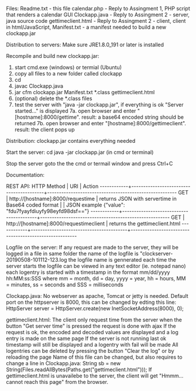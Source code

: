 Files:
Readme.txt         - this file
calendar.php       - Reply to Assingment 1, PHP script that renders a calendar GUI
Clockapp.java      - Reply to Assingment 2 - server, java source code
gettimeclient.html - Reply to Assingment 2 - client, client in html/JavaScript, 
Manifest.txt       - a manifest needed to build a new clockapp.jar


Distribution to servers:
Make sure JRE1.8.0_191 or later is installed

Recompile and build new clockapp.jar:
1. start cmd.exe (windows) or termial (Ubuntu)
2. copy all files to a new folder called clockapp
3. cd <to clockapp folder>
4. javac Clockapp.java
5. jar cfm clockapp.jar Manifest.txt *.class gettimeclient.html
6. (optional) delete the *.class files
7. test the server with "java -jar clockapp.jar", if everything is ok "Server started..." is displayed
7a. open browser and enter "[hostname]:8000/gettime". result: a base64 encoded string should be returned
7b. open browser and enter "[hostname]:8000/gettimeclient". result: the client pops up

Distribution:
   clockapp.jar contains everything needed
   
Start the server:
   cd <to the folder where clockapp.jar>
   java -jar clockapp.jar (in cmd or terminal)

Stop the server
   goto the the cmd or termail window and press Ctrl+C


Documentation:

REST API:
    HTTP Method | URI                                     | Action
    ------------+-----------------------------------------+-------------------------------------------------------
      GET       | http://[hostname]:8000/requestime       | returns JSON with servertime in Base64 coded format
                |                                         | JSON example {"value": "fdu7fyayfdiuyfy98eyfd98dsf=="}
    ------------+-----------------------------------------+-------------------------------------------------------
      GET       | http://[hostname]:8000/requestimeclient | returns the gettimeclient.html 
    ------------+-----------------------------------------+-------------------------------------------------------


Logfile on the server:
If any request are made to the server, they will be logged in a file in same folder
the name of the logfile is "clockserver-20190508-101112-123.log
the logfile name is gennerated each time the server starts
the logfile can be viewed in any text editor (ie. notepad nano)
each logentry is started with a timestamp in the format mm/dd/yyyy hh:MM:ss:SSS 
where mm = month, dd = day, yyyy = year, hh = hours, MM = minutes, ss = seconds and SSS = milliseconds


Clockapp.java:
No webserver as apache, Tomcat or jetty is needed.
Default port on the httpserver is 8000, this can be changed by edting this line:
            HttpServer server = HttpServer.create(new InetSocketAddress(8000), 0);


gettimeclient.html:
The client only request time from the server when the button "Get server time" is pressed
the request is done with ajax
If the request is ok, the encoded and decoded values are displayed and a log entry is made on the same page
If the server is not running last ok timestamp will still be displayed and a logentry with fail will be made
All logentries can be deleted by pressing the button "Clear the log" or by reloading the page
Name of this file can be changed, but also requires to change a line in Clockapp.java:
            String sb = new String(Files.readAllBytes(Paths.get("gettimeclient.html")));
If gettimeclient.html is unavailebe to the server, the client will get "Hmmm... cannot reach this page" from the browser.







